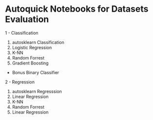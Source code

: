 # Autoquick Notebooks for Datasets Evaluation

1 - Classification

  1) autosklearn Classification
  2) Logistic Regression
  3) K-NN
  4) Random Forrest
  5) Gradient Boosting
* Bonus Binary Classifier

2 - Regression

  1) autosklearn Regresssion
  2) Linear Regression
  3) K-NN
  4) Random Forrest
  5) Linear Regression
